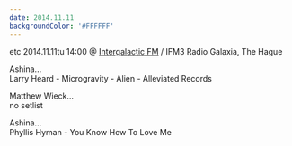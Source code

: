 ```yaml
---
date: 2014.11.11
backgroundColor: '#FFFFFF'
---
```


etc 2014.11.11tu 14:00 @ [Intergalactic FM](http://www.intergalacticfm.com/) / IFM3 Radio Galaxia, The Hague  

Ashina...  
Larry Heard - Microgravity - Alien - Alleviated Records  

Matthew Wieck...  
no setlist  

Ashina...  
Phyllis Hyman - You Know How To Love Me